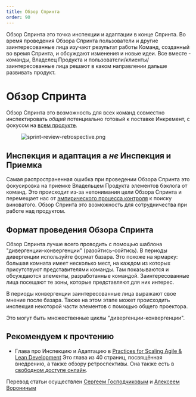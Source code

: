 ```yaml
---
title: Обзор Спринта 
order: 90
---
```


Обзор Спринта это точка инспекции и адаптации в конце Спринта. Во время проведения Обзора Спринта пользователи и другие заинтересованные лица изучают результат работы Команд, созданный во время Спринта, и обсуждают изменения и новые идеи. Все вместе - команды, Владелец Продукта и пользователи/клиенты/заинтересованные лица решают в каком направлении дальше развивать продукт.  

# Обзор Спринта 

Обзор Спринта это возможность для всех команд совместно инспектировать *общий* потенциально готовый к поставке Инкремент, с фокусом на [всем продукте](../principles/whole-product-focus.html).

<figure>
  <img src="/img/framework/sprint-review-retrospective.png" alt="sprint-review-retrospective.png">
</figure>

## Инспекция и адаптация а *не* Инспекция и Приемка

Самая распространенная ошибка при проведении Обзора Спринта это фокусировка на приемке Владельцем Продукта элементов бэклога от команд. Это происходит из-за непонимания цели Обзора Спринта и перемещает нас от [эмпирического процесса контроля](../principles/empirical-process-control.html) к поиску виноватого. Обзор Спринта это возможность для сотрудничества при работе над продуктом.

## Формат проведения Обзора Спринта

Обзор Спринта лучше всего проводить с помощью шаблона "дивергенции-конвергенции" (разойтись-сойтись). В периоды дивергенции используйте формат базара. Это похоже на ярмарку: большая комната имеет несколько мест, на каждом из которых присутствуют представителями команды. Там показываются и обсуждаются элементы, разработанные командой. Заинтересованные лица посещают те зоны, которые представляют для них интерес. 

В периоды конвергенции заинтересованные лица выражают свое мнение после базара. Также на этом этапе может происходить инспекция некоторой части элементов с помощью общего проектора.

Это могут быть множественные циклы "дивергенции-конвергенции".

## Рекомендуем к прочтению

* Глава про Инспекцию и Адаптацию в [Practices for Scaling Agile & Lean Development](http://www.amazon.com/Practices-Scaling-Lean-Agile-Development/dp/0321636406)
Это глава из 40 страниц, посвящённая внедрению, а также обзору ретроспективы. Она также есть в [свободном доступе онлайн](http://www.informit.com/articles/article.aspx?p=1564482).

Перевод статьи осуществлен [Сергеем Господчиковым](https://less.works/ru/profiles/sergey-gospodchikov) и [Алексеем Ворониным](https://facebook.com/agileinjection)

